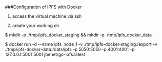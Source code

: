 ###Configuration of IPFS with Docker

1. access the virtual machine via ssh

2. create your working dir

$ mkdir -p ./tmp/ipfs_docker_staging && mkdir -p ./tmp/ipfs_docker_data

$ docker run -d --name ipfs_node_1 -v ./tmp/ipfs-docker-staging:/export -v ./tmp/ipfs-docker-data:/data/ipfs -p 5050:5050 -p 4001:4001 -p 127.0.0.1:5001:5001 jbenet/go-ipfs:latest